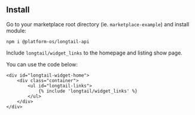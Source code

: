 ## Install

Go to your marketplace root directory (ie. `marketplace-example`) and install module:

    npm i @platform-os/longtail-api

Include `longtail/widget_links` to the homepage and listing show page.

You can use the code below:

    <div id="longtail-widget-home">
        <div class="container">
            <ul id="longtail-links">
                {% include 'longtail/widget_links' %}
            </ul>
        </div>
    </div>

